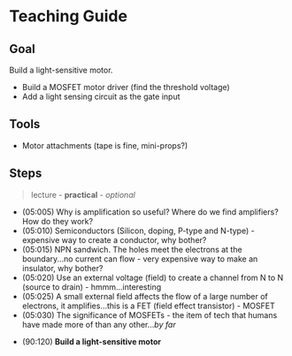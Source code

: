 # Teaching Guide

## Goal
Build a light-sensitive motor.
- Build a MOSFET motor driver (find the threshold voltage)
- Add a light sensing circuit as the gate input

## Tools
- Motor attachments (tape is fine, mini-props?)

## Steps
> lecture - **practical** - *optional*

- (05:005) Why is amplification so useful? Where do we find amplifiers? How do they work?
- (05:010) Semiconductors (Silicon, doping, P-type and N-type) - expensive way to create a conductor, why bother?
- (05:015) NPN sandwich. The holes meet the electrons at the boundary...no current can flow - very expensive way to make an insulator, why bother? 
- (05:020) Use an external voltage (field) to create a channel from N to N (source to drain) - hmmm...interesting
- (05:025) A small external field affects the flow of a large number of electrons, it amplifies...this is a FET (field effect transistor) - MOSFET
- (05:030) The significance of MOSFETs - the item of tech that humans have made more of than any other...*by far*
+ (90:120) **Build a light-sensitive motor**

